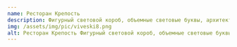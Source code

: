 ```yaml
---
name: Ресторан Крепость
description: Фигурный световой короб, объемные световые буквы, архитектурная подсветка
img: /assets/img/pic/viveski8.png
alt: Ресторан Крепость Фигурный световой короб, объемные световые буквы, архитектурная подсветка
---
```

